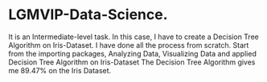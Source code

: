 # LGMVIP-Data-Science.
It is an Intermediate-level task. In this case, I have to create a Decision Tree Algorithm on Iris-Dataset.
I have done all the process from scratch. Start from the importing packages, Analyzing Data, Visualizing Data and applied Decision Tree Algorithm on Iris-Dataset
The Decision Tree Algorithm gives me 89.47% on the Iris Dataset.
